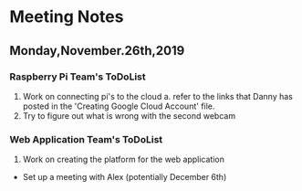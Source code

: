 # __Meeting Notes__

## __Monday,November.26th,2019__

### __Raspberry Pi Team's ToDoList__
1. Work on connecting pi's to the cloud
    a. refer to the links that Danny has posted in the 'Creating Google Cloud Account'
       file.
2. Try to figure out what is wrong with the second webcam

### __Web Application Team's ToDoList__

1. Work on creating the platform for the web application

- Set up a meeting with Alex (potentially December 6th)
